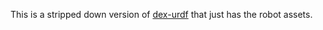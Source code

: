 This is a stripped down version of [dex-urdf](https://github.com/dexsuite/dex-urdf) that just has the robot assets.